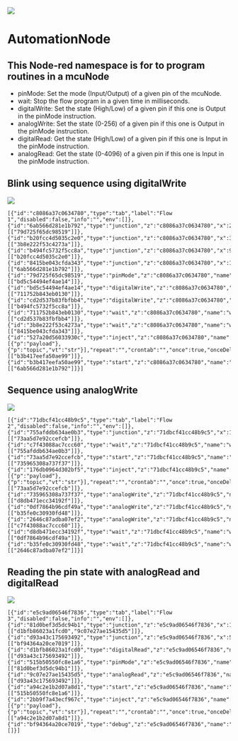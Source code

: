 
![](/icons/automationNode.png)

# AutomationNode

## This Node-red namespace is for to program routines in a mcuNode

- pinMode: 
    Set the mode (Input/Output) of a given pin of the mcuNode.
- wait: 
    Stop the flow program in a given time in milliseconds.
- digitalWrite: 
    Set the state (High/Low) of a given pin if this one is Output in the pinMode instruction.
- analogWrite: 
    Set the state (0-256) of a given pin if this one is Output in the pinMode instruction.
- digitalRead: 
    Get the state (High/Low) of a given pin if this one is Input in the pinMode instruction.
- analogRead: 
    Get the state (0-4096) of a given pin if this one is Input in the pinMode instruction.

## Blink using sequence using digitalWrite

![](/images/flow1.png)

    [{"id":"c8086a37c0634780","type":"tab","label":"Flow 1","disabled":false,"info":"","env":[]},{"id":"6ab566d281e1b792","type":"junction","z":"c8086a37c0634780","x":260,"y":280,"wires":[["79d725f65dc98519"]]},{"id":"b20fcc4d5035c2e0","type":"junction","z":"c8086a37c0634780","x":300,"y":320,"wires":[["3b8e222f53c4273a"]]},{"id":"b494fc5732f5cc8a","type":"junction","z":"c8086a37c0634780","x":960,"y":320,"wires":[["b20fcc4d5035c2e0"]]},{"id":"8415be043cfda343","type":"junction","z":"c8086a37c0634780","x":180,"y":140,"wires":[["6ab566d281e1b792"]]},{"id":"79d725f65dc98519","type":"pinMode","z":"c8086a37c0634780","name":"pinMode","address":"192.168.0.15","gpio":"13","value":"OUTPUT","x":400,"y":100,"wires":[["bd5c54494ef4ae14"]]},{"id":"bd5c54494ef4ae14","type":"digitalWrite","z":"c8086a37c0634780","name":"digitalWrite","address":"192.168.0.15","gpio":"13","value":"HIGH","x":770,"y":100,"wires":[["711752b843eb0130"]]},{"id":"cd2d537b83fbfbb4","type":"digitalWrite","z":"c8086a37c0634780","name":"digitalWrite","address":"192.168.0.15","gpio":"13","value":"LOW","x":770,"y":280,"wires":[["b494fc5732f5cc8a"]]},{"id":"711752b843eb0130","type":"wait","z":"c8086a37c0634780","name":"wait","timeMs":"10000","x":760,"y":200,"wires":[["cd2d537b83fbfbb4"]]},{"id":"3b8e222f53c4273a","type":"wait","z":"c8086a37c0634780","name":"wait","timeMs":"10000","x":380,"y":200,"wires":[["8415be043cfda343"]]},{"id":"527a20d56033930c","type":"inject","z":"c8086a37c0634780","name":"","props":[{"p":"payload"},{"p":"topic","vt":"str"}],"repeat":"","crontab":"","once":true,"onceDelay":0.1,"topic":"","payload":"","payloadType":"str","x":110,"y":40,"wires":[["b3b417eefa50ae99"]]},{"id":"b3b417eefa50ae99","type":"start","z":"c8086a37c0634780","name":"start","x":130,"y":300,"wires":[["6ab566d281e1b792"]]}]

## Sequence using analogWrite

![](/images/flow2.png)

    [{"id":"71dbcf41cc48b9c5","type":"tab","label":"Flow 2","disabled":false,"info":"","env":[]},{"id":"755afddb634ae0b3","type":"junction","z":"71dbcf41cc48b9c5","x":100,"y":380,"wires":[["73aa5d7e92ccefcb"]]},{"id":"c7f43088ac7ccc60","type":"wait","z":"71dbcf41cc48b9c5","name":"wait","timeMs":"1000","x":660,"y":220,"wires":[["755afddb634ae0b3"]]},{"id":"73aa5d7e92ccefcb","type":"start","z":"71dbcf41cc48b9c5","name":"start","x":230,"y":40,"wires":[["735965308a737f37"]]},{"id":"176db0964d302bf5","type":"inject","z":"71dbcf41cc48b9c5","name":"","props":[{"p":"payload"},{"p":"topic","vt":"str"}],"repeat":"","crontab":"","once":true,"onceDelay":0.1,"topic":"","payload":"","payloadType":"str","x":90,"y":40,"wires":[["73aa5d7e92ccefcb"]]},{"id":"735965308a737f37","type":"analogWrite","z":"71dbcf41cc48b9c5","name":"analogWrite","address":"192.168.0.15","gpio":"2","value":"0","x":380,"y":100,"wires":[["d8db471ecc34192f"]]},{"id":"0df7864b96cdf49a","type":"analogWrite","z":"71dbcf41cc48b9c5","name":"analogWrite","address":"192.168.0.15","gpio":2,"value":"127","x":380,"y":160,"wires":[["b35fe0c30930fd48"]]},{"id":"2646c87adba07ef2","type":"analogWrite","z":"71dbcf41cc48b9c5","name":"analogWrite","address":"192.168.0.15","gpio":2,"value":"255","x":380,"y":220,"wires":[["c7f43088ac7ccc60"]]},{"id":"d8db471ecc34192f","type":"wait","z":"71dbcf41cc48b9c5","name":"wait","timeMs":"1000","x":660,"y":100,"wires":[["0df7864b96cdf49a"]]},{"id":"b35fe0c30930fd48","type":"wait","z":"71dbcf41cc48b9c5","name":"wait","timeMs":"1000","x":660,"y":160,"wires":[["2646c87adba07ef2"]]}]

## Reading the pin state with analogRead and digitalRead

![](/images/flow3.png)

    [{"id":"e5c9ad06546f7836","type":"tab","label":"Flow 3","disabled":false,"info":"","env":[]},{"id":"81d0bef3d5dc94b1","type":"junction","z":"e5c9ad06546f7836","x":100,"y":340,"wires":[["d1bfb86023a1fcd0","9c07e27ae15435d5"]]},{"id":"d93a43c175693492","type":"junction","z":"e5c9ad06546f7836","x":500,"y":340,"wires":[["bf94364a20ce7019"]]},{"id":"d1bfb86023a1fcd0","type":"digitalRead","z":"e5c9ad06546f7836","name":"digitalRead","address":"192.168.0.15","gpio":"34","x":270,"y":320,"wires":[["d93a43c175693492"]]},{"id":"515b50550fc8e1a6","type":"pinMode","z":"e5c9ad06546f7836","name":"pinMode","address":"192.168.0.15","gpio":"34","value":"INPUT","x":270,"y":180,"wires":[["81d0bef3d5dc94b1"]]},{"id":"9c07e27ae15435d5","type":"analogRead","z":"e5c9ad06546f7836","name":"analogRead","address":"192.168.0.15","gpio":"34","x":280,"y":380,"wires":[["d93a43c175693492"]]},{"id":"a94c2e1b2d07a8d1","type":"start","z":"e5c9ad06546f7836","name":"start","x":210,"y":120,"wires":[["515b50550fc8e1a6"]]},{"id":"2bb9f7a43ecf967c","type":"inject","z":"e5c9ad06546f7836","name":"","props":[{"p":"payload"},{"p":"topic","vt":"str"}],"repeat":"","crontab":"","once":true,"onceDelay":0.1,"topic":"","payload":"","payloadType":"str","x":90,"y":120,"wires":[["a94c2e1b2d07a8d1"]]},{"id":"bf94364a20ce7019","type":"debug","z":"e5c9ad06546f7836","name":"","active":true,"tosidebar":true,"console":false,"tostatus":false,"complete":"false","statusVal":"","statusType":"auto","x":610,"y":340,"wires":[]}]


